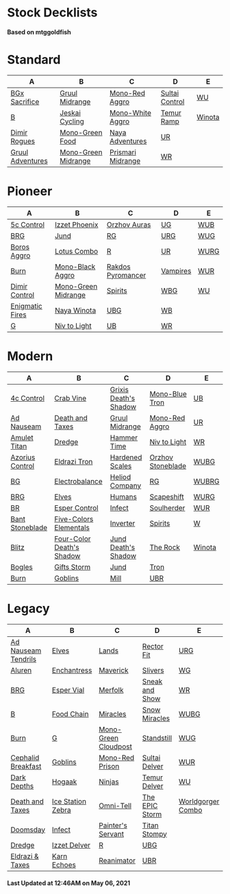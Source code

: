 # Stock Decklists
#### Based on mtggoldfish


# Standard

|                                 A                                  |                                    B                                     |                                  C                                   |                               D                                |                       E                        |
|--------------------------------------------------------------------|--------------------------------------------------------------------------|----------------------------------------------------------------------|----------------------------------------------------------------|------------------------------------------------|
|[BGx Sacrifice](./mtggoldfish/Standard/decks/BGx_Sacrifice.md)      |[Gruul Midrange](./mtggoldfish/Standard/decks/Gruul_Midrange.md)          |[Mono-Red Aggro](./mtggoldfish/Standard/decks/Mono-Red_Aggro.md)      |[Sultai Control](./mtggoldfish/Standard/decks/Sultai_Control.md)|[WU](./mtggoldfish/Standard/decks/WU.md)        |
|[B](./mtggoldfish/Standard/decks/B.md)                              |[Jeskai Cycling](./mtggoldfish/Standard/decks/Jeskai_Cycling.md)          |[Mono-White Aggro](./mtggoldfish/Standard/decks/Mono-White_Aggro.md)  |[Temur Ramp](./mtggoldfish/Standard/decks/Temur_Ramp.md)        |[Winota](./mtggoldfish/Standard/decks/Winota.md)|
|[Dimir Rogues](./mtggoldfish/Standard/decks/Dimir_Rogues.md)        |[Mono-Green Food](./mtggoldfish/Standard/decks/Mono-Green_Food.md)        |[Naya Adventures](./mtggoldfish/Standard/decks/Naya_Adventures.md)    |[UR](./mtggoldfish/Standard/decks/UR.md)                        |                                                |
|[Gruul Adventures](./mtggoldfish/Standard/decks/Gruul_Adventures.md)|[Mono-Green Midrange](./mtggoldfish/Standard/decks/Mono-Green_Midrange.md)|[Prismari Midrange](./mtggoldfish/Standard/decks/Prismari_Midrange.md)|[WR](./mtggoldfish/Standard/decks/WR.md)                        |                                                |


# Pioneer

|                                A                                |                                    B                                    |                                  C                                  |                         D                         |                     E                     |
|-----------------------------------------------------------------|-------------------------------------------------------------------------|---------------------------------------------------------------------|---------------------------------------------------|-------------------------------------------|
|[5c Control](./mtggoldfish/Pioneer/decks/5c_Control.md)          |[Izzet Phoenix](./mtggoldfish/Pioneer/decks/Izzet_Phoenix.md)            |[Orzhov Auras](./mtggoldfish/Pioneer/decks/Orzhov_Auras.md)          |[UG](./mtggoldfish/Pioneer/decks/UG.md)            |[WUB](./mtggoldfish/Pioneer/decks/WUB.md)  |
|[BRG](./mtggoldfish/Pioneer/decks/BRG.md)                        |[Jund](./mtggoldfish/Pioneer/decks/Jund.md)                              |[RG](./mtggoldfish/Pioneer/decks/RG.md)                              |[URG](./mtggoldfish/Pioneer/decks/URG.md)          |[WUG](./mtggoldfish/Pioneer/decks/WUG.md)  |
|[Boros Aggro](./mtggoldfish/Pioneer/decks/Boros_Aggro.md)        |[Lotus Combo](./mtggoldfish/Pioneer/decks/Lotus_Combo.md)                |[R](./mtggoldfish/Pioneer/decks/R.md)                                |[UR](./mtggoldfish/Pioneer/decks/UR.md)            |[WURG](./mtggoldfish/Pioneer/decks/WURG.md)|
|[Burn](./mtggoldfish/Pioneer/decks/Burn.md)                      |[Mono-Black Aggro](./mtggoldfish/Pioneer/decks/Mono-Black_Aggro.md)      |[Rakdos Pyromancer](./mtggoldfish/Pioneer/decks/Rakdos_Pyromancer.md)|[Vampires](./mtggoldfish/Pioneer/decks/Vampires.md)|[WUR](./mtggoldfish/Pioneer/decks/WUR.md)  |
|[Dimir Control](./mtggoldfish/Pioneer/decks/Dimir_Control.md)    |[Mono-Green Midrange](./mtggoldfish/Pioneer/decks/Mono-Green_Midrange.md)|[Spirits](./mtggoldfish/Pioneer/decks/Spirits.md)                    |[WBG](./mtggoldfish/Pioneer/decks/WBG.md)          |[WU](./mtggoldfish/Pioneer/decks/WU.md)    |
|[Enigmatic Fires](./mtggoldfish/Pioneer/decks/Enigmatic_Fires.md)|[Naya Winota](./mtggoldfish/Pioneer/decks/Naya_Winota.md)                |[UBG](./mtggoldfish/Pioneer/decks/UBG.md)                            |[WB](./mtggoldfish/Pioneer/decks/WB.md)            |                                           |
|[G](./mtggoldfish/Pioneer/decks/G.md)                            |[Niv to Light](./mtggoldfish/Pioneer/decks/Niv_to_Light.md)              |[UB](./mtggoldfish/Pioneer/decks/UB.md)                              |[WR](./mtggoldfish/Pioneer/decks/WR.md)            |                                           |


# Modern

|                               A                                |                                         B                                          |                                     C                                      |                                 D                                  |                      E                       |
|----------------------------------------------------------------|------------------------------------------------------------------------------------|----------------------------------------------------------------------------|--------------------------------------------------------------------|----------------------------------------------|
|[4c Control](./mtggoldfish/Modern/decks/4c_Control.md)          |[Crab Vine](./mtggoldfish/Modern/decks/Crab_Vine.md)                                |[Grixis Death's Shadow](./mtggoldfish/Modern/decks/Grixis_Death's_Shadow.md)|[Mono-Blue Tron](./mtggoldfish/Modern/decks/Mono-Blue_Tron.md)      |[UB](./mtggoldfish/Modern/decks/UB.md)        |
|[Ad Nauseam](./mtggoldfish/Modern/decks/Ad_Nauseam.md)          |[Death and Taxes](./mtggoldfish/Modern/decks/Death_and_Taxes.md)                    |[Gruul Midrange](./mtggoldfish/Modern/decks/Gruul_Midrange.md)              |[Mono-Red Aggro](./mtggoldfish/Modern/decks/Mono-Red_Aggro.md)      |[UR](./mtggoldfish/Modern/decks/UR.md)        |
|[Amulet Titan](./mtggoldfish/Modern/decks/Amulet_Titan.md)      |[Dredge](./mtggoldfish/Modern/decks/Dredge.md)                                      |[Hammer Time](./mtggoldfish/Modern/decks/Hammer_Time.md)                    |[Niv to Light](./mtggoldfish/Modern/decks/Niv_to_Light.md)          |[WR](./mtggoldfish/Modern/decks/WR.md)        |
|[Azorius Control](./mtggoldfish/Modern/decks/Azorius_Control.md)|[Eldrazi Tron](./mtggoldfish/Modern/decks/Eldrazi_Tron.md)                          |[Hardened Scales](./mtggoldfish/Modern/decks/Hardened_Scales.md)            |[Orzhov Stoneblade](./mtggoldfish/Modern/decks/Orzhov_Stoneblade.md)|[WUBG](./mtggoldfish/Modern/decks/WUBG.md)    |
|[BG](./mtggoldfish/Modern/decks/BG.md)                          |[Electrobalance](./mtggoldfish/Modern/decks/Electrobalance.md)                      |[Heliod Company](./mtggoldfish/Modern/decks/Heliod_Company.md)              |[RG](./mtggoldfish/Modern/decks/RG.md)                              |[WUBRG](./mtggoldfish/Modern/decks/WUBRG.md)  |
|[BRG](./mtggoldfish/Modern/decks/BRG.md)                        |[Elves](./mtggoldfish/Modern/decks/Elves.md)                                        |[Humans](./mtggoldfish/Modern/decks/Humans.md)                              |[Scapeshift](./mtggoldfish/Modern/decks/Scapeshift.md)              |[WURG](./mtggoldfish/Modern/decks/WURG.md)    |
|[BR](./mtggoldfish/Modern/decks/BR.md)                          |[Esper Control](./mtggoldfish/Modern/decks/Esper_Control.md)                        |[Infect](./mtggoldfish/Modern/decks/Infect.md)                              |[Soulherder](./mtggoldfish/Modern/decks/Soulherder.md)              |[WUR](./mtggoldfish/Modern/decks/WUR.md)      |
|[Bant Stoneblade](./mtggoldfish/Modern/decks/Bant_Stoneblade.md)|[Five-Colors Elementals](./mtggoldfish/Modern/decks/Five-Colors_Elementals.md)      |[Inverter](./mtggoldfish/Modern/decks/Inverter.md)                          |[Spirits](./mtggoldfish/Modern/decks/Spirits.md)                    |[W](./mtggoldfish/Modern/decks/W.md)          |
|[Blitz](./mtggoldfish/Modern/decks/Blitz.md)                    |[Four-Color Death's Shadow](./mtggoldfish/Modern/decks/Four-Color_Death's_Shadow.md)|[Jund Death's Shadow](./mtggoldfish/Modern/decks/Jund_Death's_Shadow.md)    |[The Rock](./mtggoldfish/Modern/decks/The_Rock.md)                  |[Winota](./mtggoldfish/Modern/decks/Winota.md)|
|[Bogles](./mtggoldfish/Modern/decks/Bogles.md)                  |[Gifts Storm](./mtggoldfish/Modern/decks/Gifts_Storm.md)                            |[Jund](./mtggoldfish/Modern/decks/Jund.md)                                  |[Tron](./mtggoldfish/Modern/decks/Tron.md)                          |                                              |
|[Burn](./mtggoldfish/Modern/decks/Burn.md)                      |[Goblins](./mtggoldfish/Modern/decks/Goblins.md)                                    |[Mill](./mtggoldfish/Modern/decks/Mill.md)                                  |[UBR](./mtggoldfish/Modern/decks/UBR.md)                            |                                              |


# Legacy

|                                   A                                    |                                 B                                  |                                    C                                     |                              D                               |                                 E                                  |
|------------------------------------------------------------------------|--------------------------------------------------------------------|--------------------------------------------------------------------------|--------------------------------------------------------------|--------------------------------------------------------------------|
|[Ad Nauseam Tendrils](./mtggoldfish/Legacy/decks/Ad_Nauseam_Tendrils.md)|[Elves](./mtggoldfish/Legacy/decks/Elves.md)                        |[Lands](./mtggoldfish/Legacy/decks/Lands.md)                              |[Rector Fit](./mtggoldfish/Legacy/decks/Rector_Fit.md)        |[URG](./mtggoldfish/Legacy/decks/URG.md)                            |
|[Aluren](./mtggoldfish/Legacy/decks/Aluren.md)                          |[Enchantress](./mtggoldfish/Legacy/decks/Enchantress.md)            |[Maverick](./mtggoldfish/Legacy/decks/Maverick.md)                        |[Slivers](./mtggoldfish/Legacy/decks/Slivers.md)              |[WG](./mtggoldfish/Legacy/decks/WG.md)                              |
|[BRG](./mtggoldfish/Legacy/decks/BRG.md)                                |[Esper Vial](./mtggoldfish/Legacy/decks/Esper_Vial.md)              |[Merfolk](./mtggoldfish/Legacy/decks/Merfolk.md)                          |[Sneak and Show](./mtggoldfish/Legacy/decks/Sneak_and_Show.md)|[WR](./mtggoldfish/Legacy/decks/WR.md)                              |
|[B](./mtggoldfish/Legacy/decks/B.md)                                    |[Food Chain](./mtggoldfish/Legacy/decks/Food_Chain.md)              |[Miracles](./mtggoldfish/Legacy/decks/Miracles.md)                        |[Snow Miracles](./mtggoldfish/Legacy/decks/Snow_Miracles.md)  |[WUBG](./mtggoldfish/Legacy/decks/WUBG.md)                          |
|[Burn](./mtggoldfish/Legacy/decks/Burn.md)                              |[G](./mtggoldfish/Legacy/decks/G.md)                                |[Mono-Green Cloudpost](./mtggoldfish/Legacy/decks/Mono-Green_Cloudpost.md)|[Standstill](./mtggoldfish/Legacy/decks/Standstill.md)        |[WUG](./mtggoldfish/Legacy/decks/WUG.md)                            |
|[Cephalid Breakfast](./mtggoldfish/Legacy/decks/Cephalid_Breakfast.md)  |[Goblins](./mtggoldfish/Legacy/decks/Goblins.md)                    |[Mono-Red Prison](./mtggoldfish/Legacy/decks/Mono-Red_Prison.md)          |[Sultai Delver](./mtggoldfish/Legacy/decks/Sultai_Delver.md)  |[WUR](./mtggoldfish/Legacy/decks/WUR.md)                            |
|[Dark Depths](./mtggoldfish/Legacy/decks/Dark_Depths.md)                |[Hogaak](./mtggoldfish/Legacy/decks/Hogaak.md)                      |[Ninjas](./mtggoldfish/Legacy/decks/Ninjas.md)                            |[Temur Delver](./mtggoldfish/Legacy/decks/Temur_Delver.md)    |[WU](./mtggoldfish/Legacy/decks/WU.md)                              |
|[Death and Taxes](./mtggoldfish/Legacy/decks/Death_and_Taxes.md)        |[Ice Station Zebra](./mtggoldfish/Legacy/decks/Ice_Station_Zebra.md)|[Omni-Tell](./mtggoldfish/Legacy/decks/Omni-Tell.md)                      |[The EPIC Storm](./mtggoldfish/Legacy/decks/The_EPIC_Storm.md)|[Worldgorger Combo](./mtggoldfish/Legacy/decks/Worldgorger_Combo.md)|
|[Doomsday](./mtggoldfish/Legacy/decks/Doomsday.md)                      |[Infect](./mtggoldfish/Legacy/decks/Infect.md)                      |[Painter's Servant](./mtggoldfish/Legacy/decks/Painter's_Servant.md)      |[Titan Stompy](./mtggoldfish/Legacy/decks/Titan_Stompy.md)    |                                                                    |
|[Dredge](./mtggoldfish/Legacy/decks/Dredge.md)                          |[Izzet Delver](./mtggoldfish/Legacy/decks/Izzet_Delver.md)          |[R](./mtggoldfish/Legacy/decks/R.md)                                      |[UBG](./mtggoldfish/Legacy/decks/UBG.md)                      |                                                                    |
|[Eldrazi & Taxes](./mtggoldfish/Legacy/decks/Eldrazi_&_Taxes.md)        |[Karn Echoes](./mtggoldfish/Legacy/decks/Karn_Echoes.md)            |[Reanimator](./mtggoldfish/Legacy/decks/Reanimator.md)                    |[UBR](./mtggoldfish/Legacy/decks/UBR.md)                      |                                                                    |



#### Last Updated at 12:46AM on May 06, 2021
